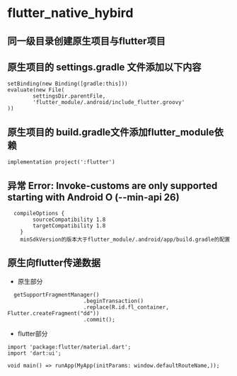 # flutter_native_hybird
## 同一级目录创建原生项目与flutter项目

## 原生项目的 settings.gradle 文件添加以下内容
```
setBinding(new Binding([gradle:this]))
evaluate(new File(
        settingsDir.parentFile,
        'flutter_module/.android/include_flutter.groovy'
))
```

## 原生项目的 build.gradle文件添加flutter_module依赖
```
implementation project(':flutter')
```

## 异常 Error: Invoke-customs are only supported starting with Android O (--min-api 26)
```
  compileOptions {
        sourceCompatibility 1.8
        targetCompatibility 1.8
    }
	minSdkVersion的版本大于flutter_module/.android/app/build.gradle的配置
```

## 原生向flutter传递数据

- 原生部分
```
  getSupportFragmentManager()
                        .beginTransaction()
                        .replace(R.id.fl_container, Flutter.createFragment("dd"))
                        .commit();
```
- flutter部分
```
import 'package:flutter/material.dart';
import 'dart:ui';

void main() => runApp(MyApp(initParams: window.defaultRouteName,));
```